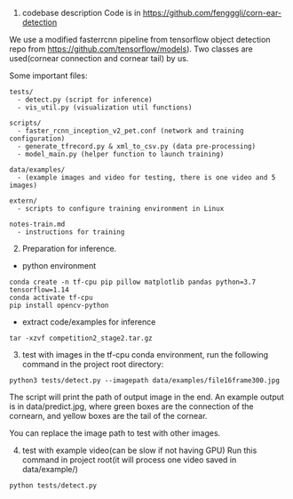 1. codebase description
Code is in https://github.com/fengggli/corn-ear-detection

We use a modified fasterrcnn pipeline from tensorflow object detection repo from https://github.com/tensorflow/models). Two classes are used(cornear connection and cornear tail) by us. 

Some important files:
```
tests/
  - detect.py (script for inference)
  - vis_util.py (visualization util functions)

scripts/
  - faster_rcnn_inception_v2_pet.conf (network and training configuration)
  - generate_tfrecord.py & xml_to_csv.py (data pre-processing)
  - model_main.py (helper function to launch training)

data/examples/ 
  - (example images and video for testing, there is one video and 5 images)

extern/
  - scripts to configure training environment in Linux

notes-train.md
  - instructions for training
```

2. Preparation for inference. 

* python environment 
```
conda create -n tf-cpu pip pillow matplotlib pandas python=3.7 tensorflow=1.14
conda activate tf-cpu
pip install opencv-python
```

* extract code/examples for inference 
```
tar -xzvf competition2_stage2.tar.gz
```

3. test with images
in the tf-cpu conda environment, run the following command in the project root directory:
```
python3 tests/detect.py --imagepath data/examples/file16frame300.jpg
```
The script will print the path of output image in the end.
An example output is in data/predict.jpg, where green boxes are the connection of the cornearn, and yellow boxes are the tail of the cornear.

You can replace the image path to test with other images.

4. test with example video(can be slow if not having GPU)
Run this command in project root(it will process one video saved in data/example/)
```
python tests/detect.py 
```
